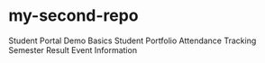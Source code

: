 # my-second-repo
Student Portal Demo
Basics Student Portfolio
Attendance Tracking
Semester Result
Event Information
